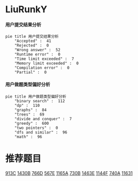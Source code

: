 # LiuRunkY

<!-- tabs:start -->



#### **用户提交结果分析**

```mermaid
pie title 用户提交结果分析
    "Accepted" :  41
    "Rejected" :  0
    "Wrong answer" :  52
    "Runtime error" :  0
    "Time limit exceeded" :  7
    "Memory limit exceeded" :  0
    "Compilation error" :  0
    "Partial" :  0
```

#### **用户做题类型偏好分析**

```mermaid
pie title 用户做题类型偏好分析
    "binary search" :  112
    "dp" :  110
    "graphs" :  84
    "trees" :  69
    "divide and conquer" :  7
    "greedy" :  600
    "two pointers" :  0
    "dfs and similar" :  96
    "math" :  96
```



<!-- tabs:end -->
# 推荐题目
[913C](https://codeforces.com/contest/913/problem/C)
[1430B](https://codeforces.com/contest/1430/problem/B)
[766D](https://codeforces.com/contest/766/problem/D)
[567E](https://codeforces.com/contest/567/problem/E)
[1165A](https://codeforces.com/contest/1165/problem/A)
[730B](https://codeforces.com/contest/730/problem/B)
[1463E](https://codeforces.com/contest/1463/problem/E)
[1144F](https://codeforces.com/contest/1144/problem/F)
[740A](https://codeforces.com/contest/740/problem/A)
[11631](https://codeforces.com/contest/1163/problem/1)
